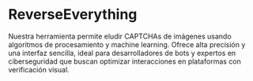 # ReverseEverything
Nuestra herramienta permite eludir CAPTCHAs de imágenes usando algoritmos de procesamiento y machine learning. Ofrece alta precisión y una interfaz sencilla, ideal para desarrolladores de bots y expertos en ciberseguridad que buscan optimizar interacciones en plataformas con verificación visual.
